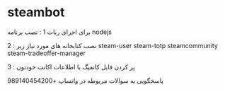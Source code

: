 # steambot

برای اجرای ربات
1 : نصب برنامه nodejs

2 : نصب کتابخانه های مورد نیاز زیر
steam-user
steam-totp
steamcommunity
steam-tradeoffer-manager

3 : پر کردن فایل کانفیگ با اطلاعات اکانت خودتون

پاسخگویی به سوالات مربوطه در واتساپ
+989140454200

